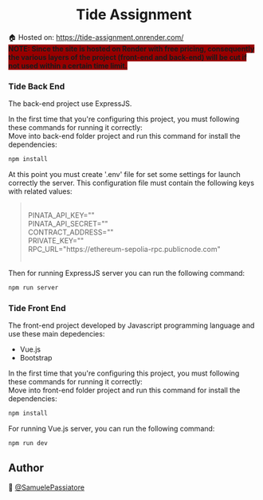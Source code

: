 <h1 align="center">Tide Assignment</h1>

🏠 Hosted on: <a href="#">https://tide-assignment.onrender.com/</a><br/>
<span style="background-color: #990000"><b>NOTE: Since the site is hosted on Render with free pricing, consequently the various layers of the project (front-end and back-end) will be cut if not used within a certain time limit.</b></span>

<h3>Tide Back End</h3>
The back-end project use ExpressJS.

In the first time that you're configuring this project, you must following these commands for running it correctly:<br/>
Move into back-end folder project and run this command for install the dependencies:

```sh
npm install
```

At this point you must create '.env' file for set some settings for launch correctly the server.
This configuration file must contain the following keys with related values:

> <br/>
> PINATA_API_KEY=""<br>
> PINATA_API_SECRET=""<br>
> CONTRACT_ADDRESS=""<br>
> PRIVATE_KEY=""<br>
> RPC_URL="https://ethereum-sepolia-rpc.publicnode.com"<br>
> <br/>

Then for running ExpressJS server you can run the following command:

```sh
npm run server
```

<h3>Tide Front End</h3>
The front-end project developed by Javascript programming language and use these main depedencies:
<ul>
  <li>Vue.js</li>
  <li>Bootstrap</li>
</ul>

In the first time that you're configuring this project, you must following these commands for running it correctly:<br/>
Move into front-end folder project and run this command for install the dependencies:

```sh
npm install
```

For running Vue.js server, you can run the following command:

```sh
npm run dev
```

## Author

👤 [@SamuelePassiatore](https://github.com/SamuelePassiatore)
